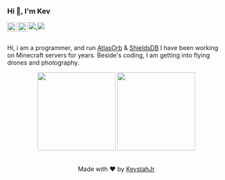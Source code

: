 ### Hi 👋, I'm Kev
<a href="https://discord.gg/7H7sF62yWu">
  <img align="left" alt="Discord" width="22px" src="https://cdn.jsdelivr.net/npm/simple-icons@3.1.0/icons/discord.svg" />
</a>
<a href="https://twitter.com/kevstahjr">
  <img src="https://img.shields.io/badge/-Twitter-blue" >
</a>
<a href="https://www.instagram.com/kevstahjr/">
  <img align="left" alt="Twitter" width="22px" src="https://cdn.jsdelivr.net/npm/simple-icons@3.0.1/icons/instagram.svg" />
</a>
 <img src="https://img.shields.io/badge/KevstahJr%232063-%237289DA.svg?&style=for-the-badge&logo=discord&logoColor=white" >
<br />
<br />

Hi, i am a programmer, and run <a href="https://github.com/AtlasOrb">AtlasOrb</a> & <a href="https://github.com/ShieldsDB">ShieldsDB</a> I have been working on Minecraft servers for years. Beside's coding, I am getting into flying drones and photography.

<div align="center">
<img height="180em" src="https://github-readme-stats.vercel.app/api?username=kevstahjr&show_icons=true&hide_border=true&theme=dark"/>
<img height="180em" src="https://github-readme-stats.vercel.app/api/top-langs/?username=kevstahjr&theme=dark&layout=compact&langs_count=6"/>
</div>
</ul>
<br />

<p align="center">
</ul>
Made with ❤️ by <a href="https://github.com/kevstahjr">KevstahJr</a>
</p>
